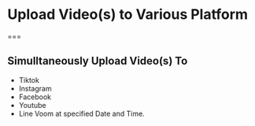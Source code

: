 # Upload Video(s) to Various Platform
===

## Simulltaneously Upload Video(s) To
- Tiktok  
- Instagram
- Facebook
- Youtube
- Line Voom
at specified Date and Time.